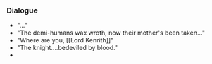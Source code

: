 ### Dialogue
- "..."
- "The demi-humans wax wroth, now their mother's been taken..."
- "Where are you, [[Lord Kenrith]]"
- "The knight....bedeviled by blood."
- 